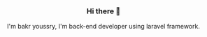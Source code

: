 <h3 align="center">Hi there 👋</h3>
<p align="center">I'm bakr youssry, I'm back-end developer using laravel framework.</p>

<!--
**bakr-youssri/bakr-youssri** is a ✨ _special_ ✨ repository because its `README.md` (this file) appears on your GitHub profile.

Here are some ideas to get you started:

- 🔭 I’m currently working on ...
- 🌱 I’m currently learning ...
- 👯 I’m looking to collaborate on ...
- 🤔 I’m looking for help with ...
- 💬 Ask me about ...
- 📫 How to reach me: ...
- 😄 Pronouns: ...
- ⚡ Fun fact: ...
-->
